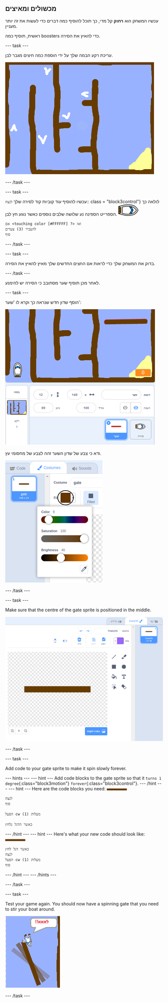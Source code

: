 ## מכשולים ומאיצים

עכשיו המשחק הוא **רחוק** קל מדי, כך תוכל להוסיף כמה דברים כדי לעשות את זה יותר מעניין.

ראשית, תוסיף כמה boosters כדי להאיץ את הסירה.

\--- task \---

עריכת רקע הבמה שלך על ידי הוספת כמה חיצים מגבר לבן.

![צילום מסך](images/boat-boost.png)

\--- /task \---

\--- task \---

עכשיו להוסיף עוד קוביות קוד לסירה שלך `לנצח`:: class = "block3control"} לולאה כך הספרייט הספינה נע שלושה שלבים נוספים כאשר נוגע חץ לבן. ![סירה](images/boat_resize.png)

```blocks3
אם <touching color [#FFFFFF] ?> ואז
להעביר (3) צעדים
סוף
```

\--- /task \---

\--- task \---

בדוק את המשחק שלך כדי לראות אם החצים החדשים שלך מאיץ להאיץ את הסירה.

\--- /task \---

לאחר מכן תוסיף שער מסתובב כי הסירה יש להימנע.

\--- task \---

הוסף שדון חדש שנראה כך וקרא לו 'שער':

![צילום מסך](images/boat-gate.png)

ודא כי צבע של שדון השער זהה לצבע של מחסומי עץ.

![screenshot](images/brown-hsv.png)

\--- /task \---

\--- task \---

Make sure that the centre of the gate sprite is positioned in the middle.

![screenshot](images/boat-center.png)

\--- /task \---

\--- task \---

Add code to your gate sprite to make it spin slowly forever.

\--- hints \--- \--- hint \--- Add code blocks to the gate sprite so that it `turns 1 degree`{:class="block3motion"} `forever`{:class="block3control"}. \--- /hint \--- \--- hint \--- Here are the code blocks you need: ![שער](images/gate.png)

```blocks3
לנצח
סוף

הפעל cw (1) מעלות

כאשר הדגל נלחץ
```

\--- /hint \--- \--- hint \--- Here's what your new code should look like: ![gate](images/gate.png)

```blocks3
כאשר דגל לחץ
לנצח
הפעל cw (1) מעלות
סוף
```

\--- /hint \--- \--- /hints \---

\--- /task \---

\--- task \---

Test your game again. You should now have a spinning gate that you need to stir your boat around.

![screenshot](images/boat-gate-test.png)

\--- /task \---